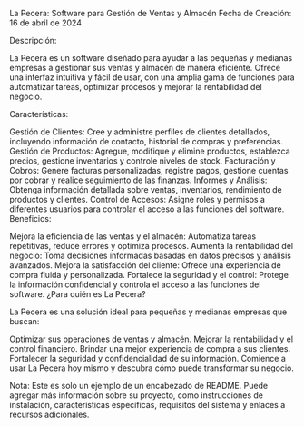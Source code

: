 La Pecera: Software para Gestión de Ventas y Almacén
Fecha de Creación: 16 de abril de 2024

Descripción:

La Pecera es un software diseñado para ayudar a las pequeñas y medianas empresas a gestionar sus ventas y almacén de manera eficiente. Ofrece una interfaz intuitiva y fácil de usar, con una amplia gama de funciones para automatizar tareas, optimizar procesos y mejorar la rentabilidad del negocio.

Características:

Gestión de Clientes: Cree y administre perfiles de clientes detallados, incluyendo información de contacto, historial de compras y preferencias.
Gestión de Productos: Agregue, modifique y elimine productos, establezca precios, gestione inventarios y controle niveles de stock.
Facturación y Cobros: Genere facturas personalizadas, registre pagos, gestione cuentas por cobrar y realice seguimiento de las finanzas.
Informes y Análisis: Obtenga información detallada sobre ventas, inventarios, rendimiento de productos y clientes.
Control de Accesos: Asigne roles y permisos a diferentes usuarios para controlar el acceso a las funciones del software.
Beneficios:

Mejora la eficiencia de las ventas y el almacén: Automatiza tareas repetitivas, reduce errores y optimiza procesos.
Aumenta la rentabilidad del negocio: Toma decisiones informadas basadas en datos precisos y análisis avanzados.
Mejora la satisfacción del cliente: Ofrece una experiencia de compra fluida y personalizada.
Fortalece la seguridad y el control: Protege la información confidencial y controla el acceso a las funciones del software.
¿Para quién es La Pecera?

La Pecera es una solución ideal para pequeñas y medianas empresas que buscan:

Optimizar sus operaciones de ventas y almacén.
Mejorar la rentabilidad y el control financiero.
Brindar una mejor experiencia de compra a sus clientes.
Fortalecer la seguridad y confidencialidad de su información.
Comience a usar La Pecera hoy mismo y descubra cómo puede transformar su negocio.

Nota: Este es solo un ejemplo de un encabezado de README. Puede agregar más información sobre su proyecto, como instrucciones de instalación, características específicas, requisitos del sistema y enlaces a recursos adicionales.
